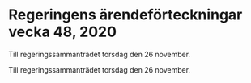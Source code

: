 # Regeringens ärendeförteckningar vecka 48, 2020

Till regeringssammanträdet torsdag den 26 november.

Till regeringssammanträdet torsdag den 26 november.
